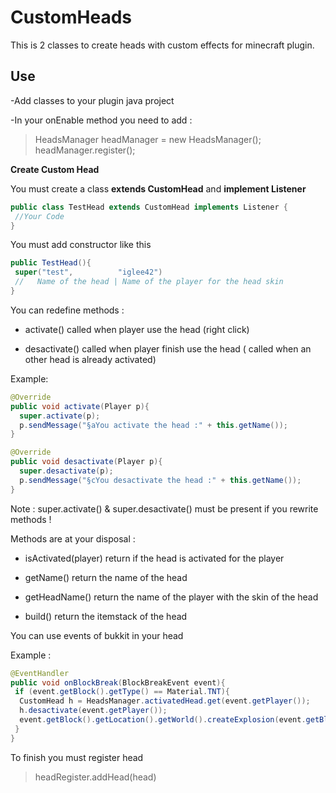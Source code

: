 # CustomHeads
 
This is 2 classes to create heads with custom effects for minecraft plugin.

## Use

-Add classes to your plugin java project

-In your onEnable method you need to add :
> HeadsManager headManager = new HeadsManager();
> headManager.register();

**Create Custom Head**

You must create a class **extends CustomHead** and **implement Listener**

```Java
public class TestHead extends CustomHead implements Listener {
 //Your Code
}
```

You must add constructor like this 

```Java
public TestHead(){
 super("test",          "iglee42")
 //   Name of the head | Name of the player for the head skin
}
```

You can redefine methods :
  
  - activate() called when player use the head (right click)
  
  - desactivate() called when player finish use the head ( called when an other head is already activated)
 
 Example:
 ```Java
 @Override
 public void activate(Player p){
   super.activate(p);
   p.sendMessage("§aYou activate the head :" + this.getName());
 }
 
 @Override
 public void desactivate(Player p){
   super.desactivate(p);
   p.sendMessage("§cYou desactivate the head :" + this.getName());
 }
 ```
 
 Note : super.activate() & super.desactivate() must be present if you rewrite methods !
 
 Methods are at your disposal :
 
 - isActivated(player) return if the head is activated for the player

 - getName() return the name of the head

 - getHeadName() return the name of the player with the skin of the head

 - build() return the itemstack of the head
 
You can use events of bukkit in your head

Example :
```Java
@EventHandler
public void onBlockBreak(BlockBreakEvent event){
 if (event.getBlock().getType() == Material.TNT){
  CustomHead h = HeadsManager.activatedHead.get(event.getPlayer());
  h.desactivate(event.getPlayer());
  event.getBlock().getLocation().getWorld().createExplosion(event.getBlock().getLocation(),10.0f);
 }
}
```

To finish you must register head

> headRegister.addHead(head)

